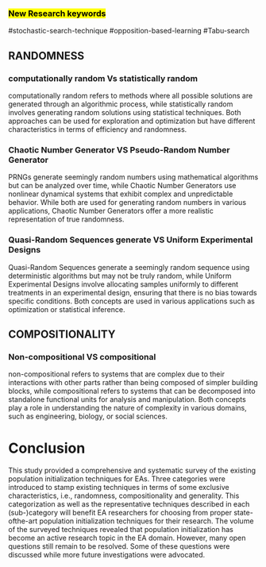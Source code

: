 

### <mark>New Research keywords</mark>
#stochastic-search-technique
#opposition-based-learning
#Tabu-search



## RANDOMNESS

### computationally random Vs  statistically random
 computationally random refers to methods where all 
possible solutions are generated through an algorithmic process, while 
statistically random involves generating random solutions using 
statistical techniques. Both approaches can be used for exploration 
and optimization but have different characteristics in terms of 
efficiency and randomness.


### Chaotic Number Generator VS Pseudo-Random Number Generator
PRNGs generate seemingly random numbers using mathematical 
algorithms but can be analyzed over time, while Chaotic Number 
Generators use nonlinear dynamical systems that exhibit complex and 
unpredictable behavior. While both are used for generating random 
numbers in various applications, Chaotic Number Generators offer a 
more realistic representation of true randomness.


###  Quasi-Random Sequences generate  VS  Uniform Experimental Designs
 Quasi-Random Sequences generate a seemingly random 
sequence using deterministic algorithms but may not be truly random, 
while Uniform Experimental Designs involve allocating samples 
uniformly to different treatments in an experimental design, 
ensuring that there is no bias towards specific conditions. Both 
concepts are used in various applications such as optimization or 
statistical inference.


## COMPOSITIONALITY

### Non-compositional VS compositional
 non-compositional  refers to systems that are complex due to their interactions with other parts rather than being composed of simpler building blocks, while compositional refers to systems that can be decomposed into standalone functional units for analysis and manipulation. Both concepts play a role in understanding the nature of complexity in various domains, such as engineering, biology, or social sciences.



# Conclusion
This study provided a comprehensive and systematic survey of the existing population initialization techniques for EAs. Three categories were introduced to stamp existing techniques in terms of some exclusive characteristics, i.e., randomness, compositionality and generality. This categorization as well as the representative techniques described in each (sub-)category will benefit EA researchers for choosing from proper state-ofthe-art population initialization techniques for their research. The volume of the surveyed techniques revealed that population initialization has become an active research topic in the EA domain. However, many open questions still remain to be resolved. Some of these questions were discussed while more future investigations were advocated.